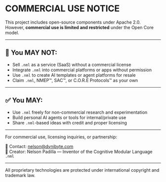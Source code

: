 # COMMERCIAL USE NOTICE

This project includes open-source components under Apache 2.0.  
However, **commercial use is limited and restricted** under the Open Core model.

---

## 🚫 You MAY NOT:

- Sell `.nml` as a service (SaaS) without a commercial license
- Integrate `.nml` into commercial platforms or apps without permission
- Use `.nml` to create AI templates or agent platforms for resale
- Claim `.nml`, NMEP™, SAC™, or C.O.R.E Protocols™ as your own

---

## ✅ You MAY:

- Use `.nml` freely for non-commercial research and experimentation
- Build personal AI agents or tools for internal/private use
- Share `.nml`-based ideas with credit and proper licensing

---

For commercial use, licensing inquiries, or partnership:

📩 Contact: nelson@dynibyte.com  
🧠 Creator: Nelson Padilla — Inventor of the Cognitive Modular Language `.nml`

---

All proprietary technologies are protected under international copyright and trademark law.
